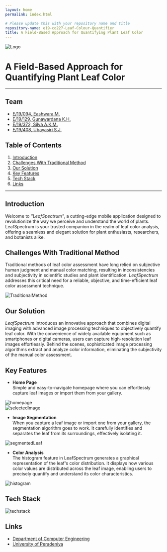 ```yaml
---
layout: home
permalink: index.html

# Please update this with your repository name and title
repository-name: e19-co227-Leaf-Colour-Quantifier
title: A Field-Based Approach for Quantifying Plant Leaf Color
---
```


[comment]: # "This is the standard layout for the project, but you can clean this and use your own template"

![Logo](./images/blacklogo.jpg)

# A Field-Based Approach for Quantifying Plant Leaf Color

---

<!-- 
This is a sample image, to show how to add images to your page. To learn more options, please refer [this](https://projects.ce.pdn.ac.lk/docs/faq/how-to-add-an-image/)

![Sample Image](./images/sample.png)
 -->
## Team
-  [E/19/094, Eashwara M.](https://people.ce.pdn.ac.lk/students/e19/094/)
-  [E/19/129, Gunawardana K.H.](https://people.ce.pdn.ac.lk/students/e19/129/)
-  [E/19/372, Silva A.K.M.](https://people.ce.pdn.ac.lk/students/e19/372/)
-  [E/19/408, Ubayasiri S.J.](https://people.ce.pdn.ac.lk/students/e19/408/)

## Table of Contents
1. [Introduction](#introduction)
2. [Challenges With Traditional Method](#challenges_with_traditional_method)
3. [Our Solution](#our_solution)
4. [Key Features](#key_features)
5. [Tech Stack](#tech_stack)
6. [Links](#links)

---

## Introduction

Welcome to <em>"LeafSpectrum"</em>, a cutting-edge mobile application designed to revolutionize the way we perceive and understand the world of plants. LeafSpectrum is your trusted companion in the realm of leaf color analysis, offering a seamless and elegant solution for plant enthusiasts, researchers, and botanists alike.

## Challenges With Traditional Method

Traditional methods of leaf color assessment have long relied on subjective human judgment and manual color matching, resulting in inconsistencies and subjectivity in scientific studies and plant identification.
<em>LeafSpectrum</em> addresses this critical need for a reliable, objective, and time-efficient leaf color assessment technique.

![TraditionalMethod](./images/traditional1.jpg)

## Our Solution

<em>LeafSpectrum</em> introduces an innovative approach that combines digital imaging with advanced image processing techniques to objectively quantify leaf color. With the convenience of widely available equipment such as smartphones or digital cameras, users can capture high-resolution leaf images effortlessly. Behind the scenes, sophisticated image processing algorithms extract and analyze color information, eliminating the subjectivity of the manual color assessment.

## Key Features

- **Home Page**  
Simple and easy-to-navigate homepage where you can effortlessly capture leaf images or import them from your gallery.

![homepage](./images/homePage.jpg)  
![selectedImage](./images/ImageSelector.jpg)

- **Image Segmentation**  
When you capture a leaf image or import one from your gallery, the segmentation algorithm goes to work. It carefully identifies and separates the leaf from its surroundings, effectively isolating it.

![segmentedLeaf](./images/segmentation.jpg)

- **Color Analysis**  
The histogram feature in LeafSpectrum generates a graphical representation of the leaf's color distribution. It displays how various color values are distributed across the leaf image, enabling users to precisely quantify and understand its color characteristics.

![histogram](./images/histogram.jpg)

<!--
<ul>
 <li> <strong>Home Page</strong> <br>
Simple and easy-to-navigate homepage where you can effortlessly capture leaf images or import them from your gallery.<br>
  
 ![homepage](./images/homePage.jpg)   ![selectedImage](./images/ImageSelector.jpg)</li>

 <li><strong>Image Segmentation</strong><br>
When you capture a leaf image or import one from your gallery, the segmentation algorithm goes to work. It carefully identifies and separates the leaf from its surroundings, effectively isolating it.<br>
 
 ![segmentedLeaf](./images/segmentation.jpg)</li>

 <li><strong>Color Analysis</strong><br>
 The histogram feature in LeafSpectrum generates a graphical representation of the leaf's color distribution. It displays how various color values are distributed across the leaf image, enabling users to precisely quantify and understand its color characteristics.<br>

 ![histogram](./images/histogram.jpg)</li>
</ul>
-->

## Tech Stack
![techstack](./images/techstack.png)

 
## Links

- [Department of Computer Engineering](http://www.ce.pdn.ac.lk/)
- [University of Peradeniya](https://eng.pdn.ac.lk/)


[//]: # (Please refer this to learn more about Markdown syntax)
[//]: # (https://github.com/adam-p/markdown-here/wiki/Markdown-Cheatsheet)
